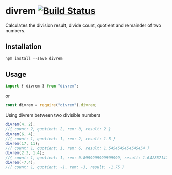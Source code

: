 # divrem [![Build Status](https://travis-ci.org/BabaOlurin/divrem.svg?branch=master)](https://travis-ci.org/BabaOlurin/divrem)
Calculates the division result, divide count, quotient and remainder of two numbers.
## Installation
```javascript
npm install --save divrem
```
## Usage
```javascript
import { divrem } from "divrem";
```
or
```javascript
const divrem = require("divrem").divrem;
```
Using divrem between two divisible numbers
```javascript
divrem(4, 2);
//{ count: 2, quotient: 2, rem: 0, result: 2 }
divrem(6, 4);
//{ count: 1, quotient: 1, rem: 2, result: 1.5 }
divrem(17, 11);
//{ count: 1, quotient: 1, rem: 6, result: 1.5454545454545454 }
divrem(2.3, 1.4);
//{ count: 1, quotient: 1, rem: 0.8999999999999999, result: 1.6428571428571428 }
divrem(-7,4);
//{ count: 1, quotient: -1, rem: -3, result: -1.75 }
```